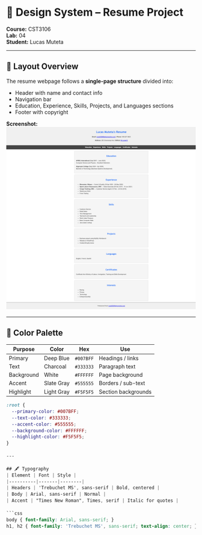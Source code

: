 # 🎨 Design System – Resume Project
**Course:** CST3106  
**Lab:** 04  
**Student:** Lucas Muteta

---

## 🧱 Layout Overview
The resume webpage follows a **single-page structure** divided into:
- Header with name and contact info
- Navigation bar
- Education, Experience, Skills, Projects, and Languages sections
- Footer with copyright

**Screenshot:**  
![Layout Screenshot](screenshots/layout.png)

---

## 🎨 Color Palette
| Purpose | Color | Hex | Use |
|----------|-------|------|-----|
| Primary | Deep Blue | `#007BFF` | Headings / links |
| Text | Charcoal | `#333333` | Paragraph text |
| Background | White | `#FFFFFF` | Page background |
| Accent | Slate Gray | `#555555` | Borders / sub-text |
| Highlight | Light Gray | `#F5F5F5` | Section backgrounds |

```css
:root {
  --primary-color: #007BFF;
  --text-color: #333333;
  --accent-color: #555555;
  --background-color: #FFFFFF;
  --highlight-color: #F5F5F5;
}

---

## 🖋 Typography
| Element | Font | Style |
|----------|-------|--------|
| Headers | 'Trebuchet MS', sans-serif | Bold, centered |
| Body | Arial, sans-serif | Normal |
| Accent | "Times New Roman", Times, serif | Italic for quotes |

```css
body { font-family: Arial, sans-serif; }
h1, h2 { font-family: 'Trebuchet MS', sans-serif; text-align: center; }